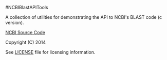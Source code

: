#NCBIBlastAPITools

A collection of utilities for demonstrating the API to NCBI's BLAST code (c version).

[NCBI Source Code](ftp://ftp.ncbi.nih.gov/toolbox/ncbi_tools/)

Copyright (C) 2014 

See [LICENSE](LICENSE) file for licensing information.
